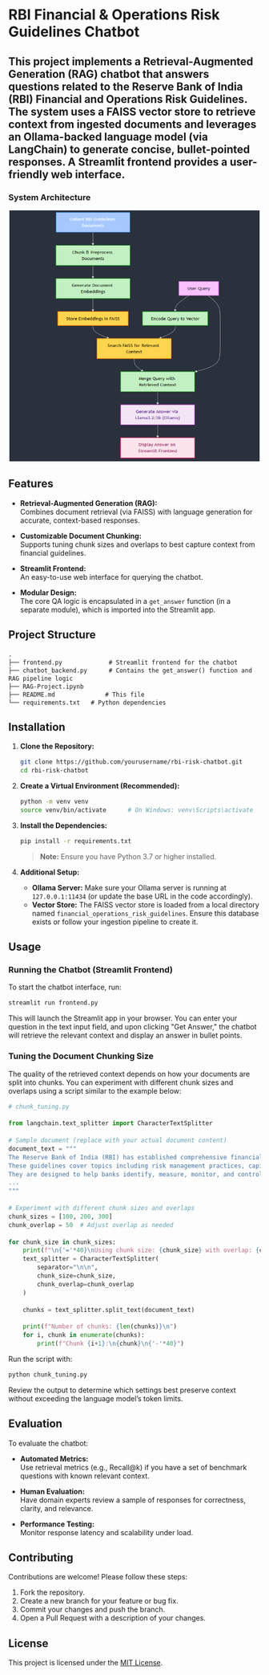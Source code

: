 # RBI Financial & Operations Risk Guidelines Chatbot

This project implements a **Retrieval-Augmented Generation (RAG)** chatbot that answers questions related to the Reserve Bank of India (RBI) Financial and Operations Risk Guidelines. The system uses a FAISS vector store to retrieve context from ingested documents and leverages an Ollama-backed language model (via LangChain) to generate concise, bullet-pointed responses. A Streamlit frontend provides a user-friendly web interface.
---
### System Architecture
<p align="center">
  <img src="System_Arc.png" alt="Screen Shot" width="500" height="
  500" />
</p>


## Features

- **Retrieval-Augmented Generation (RAG):**  
  Combines document retrieval (via FAISS) with language generation for accurate, context-based responses.

- **Customizable Document Chunking:**  
  Supports tuning chunk sizes and overlaps to best capture context from financial guidelines.

- **Streamlit Frontend:**  
  An easy-to-use web interface for querying the chatbot.

- **Modular Design:**  
  The core QA logic is encapsulated in a `get_answer` function (in a separate module), which is imported into the Streamlit app.

## Project Structure

```
.
├── frontend.py             # Streamlit frontend for the chatbot
├── chatbot_backend.py      # Contains the get_answer() function and RAG pipeline logic
├── RAG-Project.ipynb   
├── README.md              # This file
└── requirements.txt   # Python dependencies
```

## Installation

1. **Clone the Repository:**

   ```bash
   git clone https://github.com/yourusername/rbi-risk-chatbot.git
   cd rbi-risk-chatbot
   ```

2. **Create a Virtual Environment (Recommended):**

   ```bash
   python -m venv venv
   source venv/bin/activate      # On Windows: venv\Scripts\activate
   ```

3. **Install the Dependencies:**

   ```bash
   pip install -r requirements.txt
   ```

   > **Note:** Ensure you have Python 3.7 or higher installed.

4. **Additional Setup:**
   - **Ollama Server:** Make sure your Ollama server is running at `127.0.0.1:11434` (or update the base URL in the code accordingly).
   - **Vector Store:** The FAISS vector store is loaded from a local directory named `financial_operations_risk_guidelines`. Ensure this database exists or follow your ingestion pipeline to create it.

## Usage

### Running the Chatbot (Streamlit Frontend)

To start the chatbot interface, run:

```bash
streamlit run frontend.py
```

This will launch the Streamlit app in your browser. You can enter your question in the text input field, and upon clicking "Get Answer," the chatbot will retrieve the relevant context and display an answer in bullet points.

### Tuning the Document Chunking Size

The quality of the retrieved context depends on how your documents are split into chunks. You can experiment with different chunk sizes and overlaps using a script similar to the example below:

```python
# chunk_tuning.py

from langchain.text_splitter import CharacterTextSplitter

# Sample document (replace with your actual document content)
document_text = """
The Reserve Bank of India (RBI) has established comprehensive financial and operations risk guidelines to ensure the stability of the financial system.
These guidelines cover topics including risk management practices, capital adequacy, stress testing, and contingency planning.
They are designed to help banks identify, measure, monitor, and control their risks.
...
"""

# Experiment with different chunk sizes and overlaps
chunk_sizes = [100, 200, 300]
chunk_overlap = 50  # Adjust overlap as needed

for chunk_size in chunk_sizes:
    print(f"\n{'='*40}\nUsing chunk size: {chunk_size} with overlap: {chunk_overlap}\n{'='*40}")
    text_splitter = CharacterTextSplitter(
        separator="\n\n",
        chunk_size=chunk_size,
        chunk_overlap=chunk_overlap
    )
    
    chunks = text_splitter.split_text(document_text)
    
    print(f"Number of chunks: {len(chunks)}\n")
    for i, chunk in enumerate(chunks):
        print(f"Chunk {i+1}:\n{chunk}\n{'-'*40}")
```

Run the script with:

```bash
python chunk_tuning.py
```

Review the output to determine which settings best preserve context without exceeding the language model’s token limits.

## Evaluation

To evaluate the chatbot:
- **Automated Metrics:**  
  Use retrieval metrics (e.g., Recall@k) if you have a set of benchmark questions with known relevant context.
  
- **Human Evaluation:**  
  Have domain experts review a sample of responses for correctness, clarity, and relevance.

- **Performance Testing:**  
  Monitor response latency and scalability under load.

## Contributing

Contributions are welcome! Please follow these steps:
1. Fork the repository.
2. Create a new branch for your feature or bug fix.
3. Commit your changes and push the branch.
4. Open a Pull Request with a description of your changes.

## License

This project is licensed under the [MIT License](LICENSE).

